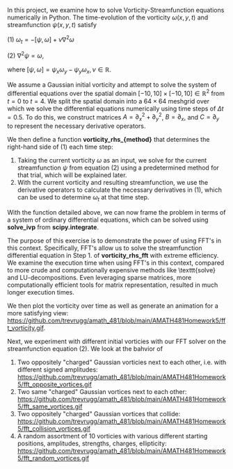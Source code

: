 In this project, we examine how to solve Vorticity-Streamfunction equations numerically in Python. The time-evolution of the vorticity $\omega(x,y,t)$ and streamfunction $\psi(x,y,t)$ satisfy

(1) $\omega_t = -[\psi, \omega] + \nu \nabla^2 \omega$

(2) $\nabla^2 \psi = \omega$,

where $[\psi, \omega] = \psi_x \omega_y - \psi_y \omega_x, \nu \in \mathbb{R}$. 

We assume a Gaussian initial vorticity and attempt to solve the system of differential equations over the spatial domain $[-10,10] \times [-10, 10] \in \mathbb{R}^2$ from $t = 0$ to $t = 4$. We split the spatial domain into a $64 \times 64$ meshgrid over which we solve the differential equations numerically using time steps of $\Delta t = 0.5$. To do this, we construct matrices $A = \partial_x^2 + \partial_y^2$, $B = \partial_x$, and $C = \partial_y$ to represent the necessary derivative operators.

We then define a function **vorticity_rhs_{method}** that determines the right-hand side of (1) each time step:

1. Taking the current vorticity $\omega$ as an input, we solve for the current streamfunction $\psi$ from equation (2) using a predetermined method for that trial, which will be explained later.
2. With the current vorticity and resulting streamfunction, we use the derivative operators to calculate the necessary derivatives in (1), which can be used to determine $\omega_t$ at that time step.

With the function detailed above, we can now frame the problem in terms of a system of ordinary differential equations, which can be solved using **solve_ivp** from **scipy.integrate**.

The purpose of this exercise is to demonstrate the power of using FFT's in this context. Specifically, FFT's allow us to solve the streamfunction differential equation in Step 1. of **vorticity_rhs_fft** with extreme efficiency. We examine the execution time when using FFT's in this context, compared to more crude and computationally expensive methods like \texttt{solve} and LU-decompositions. Even leveraging sparse matrices, more computationally efficient tools for matrix representation, resulted in much longer execution times.

We then plot the vorticity over time as well as generate an animation for a more satisfying view: https://github.com/trevrugg/amath_481/blob/main/AMATH481Homework5/fft_vorticity.gif. 

Next, we experiment with different initial vorticies with our FFT solver on the streamfunction equation (2). We look at the bahvior of

1. Two oppositely "charged" Gaussian vorticies next to each other, i.e. with different signed amplitudes: https://github.com/trevrugg/amath_481/blob/main/AMATH481Homework5/fft_opposite_vortices.gif
2. Two same "charged" Gaussian vortices next to each other: https://github.com/trevrugg/amath_481/blob/main/AMATH481Homework5/fft_same_vortices.gif
3. Two oppositely "charged" Gaussian vortices that collide: https://github.com/trevrugg/amath_481/blob/main/AMATH481Homework5/fft_collision_vortices.gif
4. A random assortment of 10 vorticies with various different starting positions, amplitudes, strengths, charges, ellipticity: https://github.com/trevrugg/amath_481/blob/main/AMATH481Homework5/fft_random_vortices.gif
